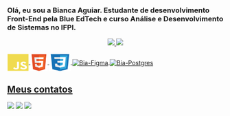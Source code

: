 ### Olá, eu sou a Bianca Aguiar. Estudante de desenvolvimento Front-End pela Blue EdTech e curso Análise e Desenvolvimento de Sistemas no IFPI.

<div align="center">
  <a href="https://github.com/SraSidle">
  <img height="180em" src="https://github-readme-stats.vercel.app/api?username=SraSidle&show_icons=true&theme=dracula&include_all_commits=true&count_private=true"/>
  <img height="180em" src="https://github-readme-stats.vercel.app/api/top-langs/?username=SraSidle&layout=compact&langs_count=7&theme=dracula"/>
</div>
<div style="display: inline_block"><br>
  <img align="center" alt="Bia-Js" height="40" width="50" src="https://raw.githubusercontent.com/devicons/devicon/master/icons/javascript/javascript-plain.svg">
  <img align="center" alt="Bia-HTML" height="40" width="40" src="https://raw.githubusercontent.com/devicons/devicon/master/icons/html5/html5-original.svg">
  <img align="center" alt="Bia-CSS" height="40" width="50" src="https://raw.githubusercontent.com/devicons/devicon/master/icons/css3/css3-original.svg">
  <img align="center" alt="Bia-Figma" height="40" width="50" src="https://cdn.jsdelivr.net/gh/devicons/devicon/icons/figma/figma-original.svg" />
<img align="center" alt="Bia-Postgres" heigth="40" width="50" src="https://cdn.jsdelivr.net/gh/devicons/devicon/icons/postgresql/postgresql-plain-wordmark.svg" />
  
  ## Meus contatos
 
<div> 
  <a href=https://www.instagram.com/sra_sidle target="_blank"><img src="https://img.shields.io/badge/-Instagram-%23E4405F?style=for-the-badge&logo=instagram&logoColor=white" target="_blank"></a>
  <a href = "biancaaguiar2021@gmail.com"><img src="https://img.shields.io/badge/-Gmail-%23333?style=for-the-badge&logo=gmail&logoColor=white" target="_blank"></a>
  <a href="https://www.linkedin.com/in/bianca-aguiar-642811222/" target="_blank"><img src="https://img.shields.io/badge/-LinkedIn-%230077B5?style=for-the-badge&logo=linkedin&logoColor=white" target="_blank"></a> 
</div>
  
 <!--![Snake animation](https://github.com/SraSidle/SraSidle/blob/output/github-contribution-grid-snake.svg)--> 
